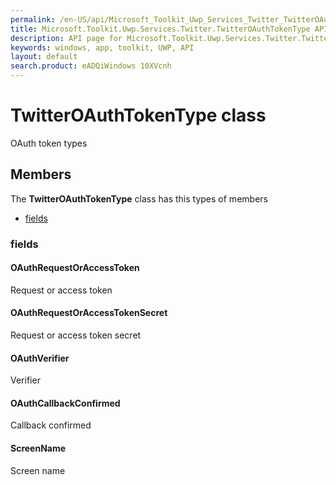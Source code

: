 ```yaml
---
permalink: /en-US/api/Microsoft_Toolkit_Uwp_Services_Twitter_TwitterOAuthTokenType.htm
title: Microsoft.Toolkit.Uwp.Services.Twitter.TwitterOAuthTokenType API 
description: API page for Microsoft.Toolkit.Uwp.Services.Twitter.TwitterOAuthTokenType
keywords: windows, app, toolkit, UWP, API
layout: default
search.product: eADQiWindows 10XVcnh
---
```



# TwitterOAuthTokenType class

OAuth token types

## Members

The **TwitterOAuthTokenType** class has this types of members

* [fields](#fields)

### fields

#### OAuthRequestOrAccessToken

Request or access token

#### OAuthRequestOrAccessTokenSecret

Request or access token secret

#### OAuthVerifier

Verifier

#### OAuthCallbackConfirmed

Callback confirmed

#### ScreenName

Screen name
